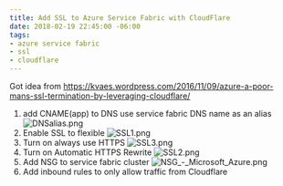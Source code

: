 ```yaml
---
title: Add SSL to Azure Service Fabric with CloudFlare
date: 2018-02-19 22:45:00 -06:00
tags:
- azure service fabric
- ssl
- cloudflare
---
```


Got idea from 
https://kvaes.wordpress.com/2016/11/09/azure-a-poor-mans-ssl-termination-by-leveraging-cloudflare/


1. add CNAME(app) to DNS use service fabric DNS name as an alias
 ![DNSalias.png](/uploads/DNSalias.png)
2. Enable SSL to flexible
![SSL1.png](/uploads/SSL1.png)
3. Turn on always use HTTPS
![SSL3.png](/uploads/SSL3.png)
4. Turn on Automatic HTTPS Rewrite
![SSL2.png](/uploads/SSL2.png)
5. Add NSG to service fabric cluster
![NSG_-_Microsoft_Azure.png](/uploads/NSG_-_Microsoft_Azure.png)
6. Add inbound rules to only allow traffic from Cloudflare [](https://www.cloudflare.com/ips-v4)